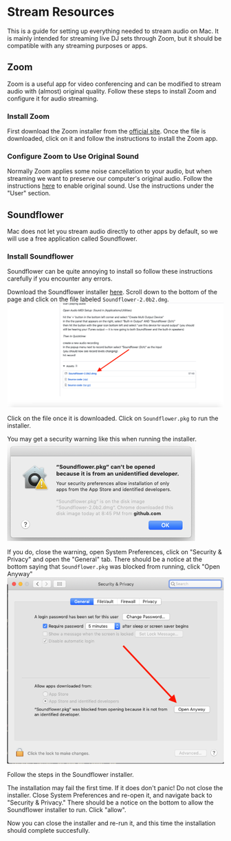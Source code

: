 # Stream Resources
This is a guide for setting up everything needed to stream audio on Mac.
It is mainly intended for streaming live DJ sets through Zoom, but it should
be compatible with any streaming purposes or apps.

## Zoom
Zoom is a useful app for video conferencing and can be modified to stream
audio with (almost) original quality. Follow these steps to install Zoom
and configure it for audio streaming.

### Install Zoom
First download the Zoom installer from the [official site](https://zoom.us/download).
Once the file is downloaded, click on it and follow the instructions to install the Zoom app.

### Configure Zoom to Use Original Sound
Normally Zoom applies some noise cancellation to your audio, but when streaming
we want to preserve our computer's original audio.
Follow the instructions [here](https://support.zoom.us/hc/en-us/articles/115003279466-Enabling-option-to-preserve-original-sound)
to enable original sound. Use the instructions under the "User" section.

## Soundflower
Mac does not let you stream audio directly to other apps by default, so we will
use a free application called Soundflower.

### Install Soundflower
Soundflower can be quite annoying to install so follow these instructions carefully if you encounter any errors.

Download the Soundflower installer [here](https://github.com/mattingalls/Soundflower/releases/tag/2.0b2).
Scroll down to the bottom of the page and click on the file labeled `Soundflower-2.0b2.dmg`.
![soundflower download](images/soundflower_download.png)

Click on the file once it is downloaded.
Click on `Soundflower.pkg` to run the installer.

You may get a security warning like this when running the installer.
![soundflower warning](images/soundflower_warning.png)

If you do, close the warning, open System Preferences, click on "Security & Privacy" and open the "General" tab.
There should be a notice at the bottom saying that `Soundflower.pkg` was blocked from running, click "Open Anyway"
![soundflower open anyway](images/soundflower_open_anyway.png)

Follow the steps in the Soundflower installer.

The installation may fail the first time. If it does don't panic!
Do not close the installer. Close System Preferences and re-open it, and navigate back to "Security & Privacy."
There should be a notice on the bottom to allow the Soundflower installer to run. Click "allow".

Now you can close the installer and re-run it, and this time the installation should complete succesfully.
